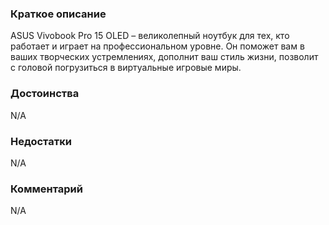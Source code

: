 ### **Краткое описание**
ASUS Vivobook Pro 15 OLED – великолепный ноутбук для тех, кто работает и играет на профессиональном уровне. Он поможет вам в ваших творческих устремлениях, дополнит ваш стиль жизни, позволит с головой погрузиться в виртуальные игровые миры.

### **Достоинства**
N/A

### **Недостатки**
N/A

### **Комментарий**
N/A
